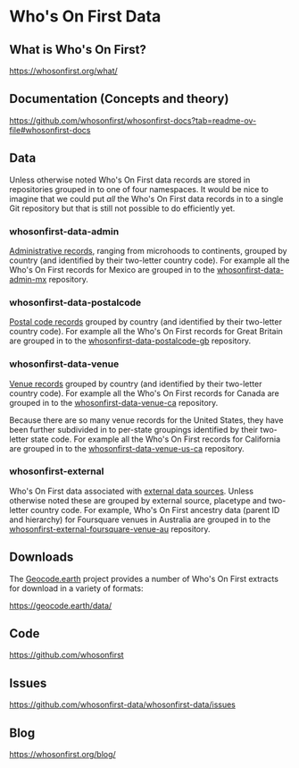 # Who's On First Data

## What is Who's On First?

https://whosonfirst.org/what/

## Documentation (Concepts and theory)

https://github.com/whosonfirst/whosonfirst-docs?tab=readme-ov-file#whosonfirst-docs

## Data

Unless otherwise noted Who's On First data records are stored in repositories grouped in to one of four namespaces. It would be nice to imagine that we could put _all_ the Who's On First data records in to a single Git repository but that is still not possible to do efficiently yet.

### whosonfirst-data-admin

[Administrative records](https://github.com/whosonfirst-data?q=whosonfirst-data-admin), ranging from microhoods to continents, grouped by country (and identified by their two-letter country code). For example all the Who's On First records for Mexico are grouped in to the [whosonfirst-data-admin-mx](https://github.com/whosonfirst-data/whosonfirst-data-admin-mx) repository.

### whosonfirst-data-postalcode

[Postal code records](https://github.com/whosonfirst-data?q=whosonfirst-data-postalcode) grouped by country (and identified by their two-letter country code). For example all the Who's On First records for Great Britain are grouped in to the [whosonfirst-data-postalcode-gb](https://github.com/whosonfirst-data/whosonfirst-data-postalcode-gb/) repository.

### whosonfirst-data-venue

[Venue records](https://github.com/whosonfirst-data?q=whosonfirst-data-venue) grouped by country (and identified by their two-letter country code). For example all the Who's On First records for Canada are grouped in to the [whosonfirst-data-venue-ca](https://github.com/whosonfirst-data/whosonfirst-data-venue-ca/) repository.

Because there are so many venue records for the United States, they have been further subdivided in to per-state groupings identified by their two-letter state code. For example all the Who's On First records for California are grouped in to the [whosonfirst-data-venue-us-ca](https://github.com/whosonfirst-data/whosonfirst-data-venue-us-ca/) repository.

### whosonfirst-external

Who's On First data associated with [external data sources](https://github.com/whosonfirst-data?q=whosonfirst-external). Unless otherwise noted these are grouped by external source, placetype and two-letter country code. For example, Who's On First ancestry data (parent ID and hierarchy) for Foursquare venues in Australia are grouped in to the [whosonfirst-external-foursquare-venue-au](https://github.com/whosonfirst-data/whosonfirst-external-foursquare-venue-au) repository.

## Downloads

The [Geocode.earth](https://geocode.earth) project provides a number of Who's On First extracts for download in a variety of formats:

https://geocode.earth/data/

## Code

https://github.com/whosonfirst

## Issues

https://github.com/whosonfirst-data/whosonfirst-data/issues

## Blog

https://whosonfirst.org/blog/